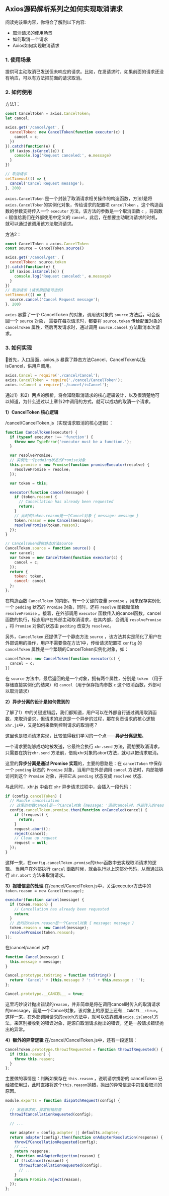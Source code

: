 ## Axios源码解析系列之如何实现取消请求

阅读完该章内容，你将会了解到以下内容:
- 取消请求的使用场景
- 如何取消一个请求
- Axios如何实现取消请求

### 1. 使用场景
提供可主动取消已发送但未响应的请求。比如，在发请求时，如果前面的请求还没有响应，可以有方法把前面的请求取消。

### 2. 如何使用
方法1：
```javascript
const CancelToken = axios.CancelToken;
let cancel;

axios.get('/cancel/get', {
  cancelToken: new CancelToken(function executor(c) {
    cancel = c;
  })
}).catch(function(e) {
  if (axios.isCancel(e)) {
    console.log('Request canceled:', e.message)
  }
})

// 取消请求
setTimeout(() => {
  cancel('Cancel Request message');
}, 200)

```
`axios.CancelToken` 是一个封装了取消请求相关操作的构造函数，方法1是将`axios.CancelToken`的实例化对象，传给请求的配置项 `cancelToken` 。这个构造函数的参数支持传入一个 `executor` 方法，该方法的参数是一个取消函数 `c` ，将函数 `c` 赋值给我们在外部使用中定义的 `cancel`，此后，在想要主动取消请求的时机，就可以通过该调用该方法取消请求。

方法2：
```javascript
const CancelToken = axios.CancelToken
const source = CancelToken.source()

axios.get('/cancel/get', {
  cancelToken: source.token
}).catch(function(e) {
  if (axios.isCancel(e)) {
    console.log('Request canceled:', e.message)
  }
})
// 取消请求 (请求原因是可选的)
setTimeout(() => {
  source.cancel('Cancel Request message');
}, 200)
```
`axios` 暴露了一个 CancelToken 的对象，调用该对象的 `source` 方法后，可会返回一个 `source` 对象，
需要在每次请求时，都要将 `source.token` 传给配置对象的`cancelToken` 属性，然后再发请求时，通过调用 `source.cancel` 方法取消本次请求。

### 3. 如何实现
首先，入口层面，axios.js 暴露了静态方法Cancel、CancelToken以及isCancel，供用户调用。

```javascript
axios.Cancel = require('./cancel/Cancel');
axios.CancelToken = require('./cancel/CancelToken');
axios.isCancel = require('./cancel/isCancel');
```
通过1）和2）两点的解析，将会知晓取消请求的核心逻辑设计，以及很清楚地可以知道，为什么通过以上章节2中调用的方式，就可以成功的取消一个请求。

**1）CancelToken 核心逻辑** 

/cancel/CancelToken.js（实现请求取消的核心逻辑）：

```javaScript
function CancelToken(executor) {
  if (typeof executor !== 'function') {
    throw new TypeError('executor must be a function.');
  }

  var resolvePromise;
  // 实例化一个pedding状态的Promise对象
  this.promise = new Promise(function promiseExecutor(resolve) {
    resolvePromise = resolve;
  });

  var token = this;

  executor(function cancel(message) {
    if (token.reason) {
      // Cancellation has already been requested
      return;
    }
    // 此时的token.reason是一个Cancel对象 { message: message }
    token.reason = new Cancel(message);
    resolvePromise(token.reason);
  });
}

// CancelToken提供静态方法source
CancelToken.source = function source() {
  var cancel;
  var token = new CancelToken(function executor(c) {
    cancel = c;
  });
  return {
    token: token,
    cancel: cancel
  };
};
```

在构造函数 `CancelToken` 的内部，有一个关键的变量 `promise` ，用来保存实例化一个 `pedding` 状态的 `Promise` 对象，同时，还将 `resolve` 函数赋值给 `resolvePromise` 。接着，在外部调用 `executor` 函数传入的cancel函数，cancel函数的执行，标志用户在外部主动取消请求，在其内部，会调用 `resolvePromise` ，将 `Promise` 对象的状态由 `pedding` 改变为 `resolved`。

另外，`CancelToken` 还提供了一个静态方法 `source` ，该方法其实是简化了用户在外部调用的操作，用户不需要像在方法1中，传给请求配置项 `config` 的 `cancelToken` 属性是一个繁琐的CancelToken实例化对象，如：

```javaScript
cancelToken: new CancelToken(function executor(c) {
  cancel = c;
})
```

在 `source` 方法中，最后返回的是一个对象，拥有两个属性，分别是 `token` （用于存储直接实例化的结果）和 `cancel`（用于保存指向参数  `c` 这个取消函数，外部可以取消请求）

**2）异步分离的设计是如何做到的** 

了解了1）中的关键逻辑后，我们都知道，用户可以在外部自行通过调用取消函数，来取消请求，但请求的发送是一个异步的过程，那在负责请求的核心逻辑`xhr.js`中，又是如何来做到控制请求的取消呢？

这里也是取消请求实现，比较值得我们学习的一个点——**异步分离思想**。

一个请求要能够成功地被发送，它最终会执行 `xhr.send` 方法，而想要取消请求，只需要在执行`xhr.send` 方法前，借助xhr对象的abort方法，就可以把请求取消。

这里的**异步分离是通过 Promise 实现**的，主要的思路是：在 `cancelToken` 中保存一个 `pending` 状态的 `Promise` 对象，当用户在外部调用 `cancel` 方法时，内部能够访问到这个  `Promise` 对象，并把它从 `pending` 状态变成 `resolved` 状态.

与此同时，xhr.js 中会在 `xhr` 异步请求过程中，会插入一段代码：
```javascript
if (config.cancelToken) {
  // Handle cancellation
  // 这里的参数cancel是一个Cancel对象 {message: '调用cancel时，外部传入的reason'}
  config.cancelToken.promise.then(function onCanceled(cancel) {
    if (!request) {
      return;
    }
    request.abort();
    reject(cancel);
    // Clean up request
    request = null;
  });
}
```
这样一来，在`config.cancelToken.promise`的`then`函数中去实现取消请求的逻辑。
当用户在外部执行 `cancel` 函数时候，就会执行以上这部分代码，从而通过执行 `xhr.abort` 方法来取消请求。

**3）报错信息的处理**
在/cancel/CancelToken.js中，关注executor方法中的`token.reason = new Cancel(message);`
```javascript
executor(function cancel(message) {
  if (token.reason) {
    // Cancellation has already been requested
    return;
  }
  // 此时的token.reason是一个Cancel对象 { message: message }
  token.reason = new Cancel(message);
  resolvePromise(token.reason);
});
```
在/cancel/cancel.js中
```javascript
function Cancel(message) {
  this.message = message;
}

Cancel.prototype.toString = function toString() {
  return 'Cancel' + (this.message ? ': ' + this.message : '');
};

Cancel.prototype.__CANCEL__ = true;
```
这里巧妙设计抛出错误的`reason`，并非简单是将在调用cancel时传入的取消请求的message，而是一个Cancel对象，该对象上的原型上还有`__CANCEL__:true`。这样一来，在外部调用请求的catch方法中，就可以依靠调用`axios.isCancel`方法，来区别接收到的错误对象，是源自取消请求抛出的错误，还是一般请求错误抛出的异常。

**4）额外的异常逻辑**
在/cancel/CancelToken.js中，还有一段逻辑：
```javascript
CancelToken.prototype.throwIfRequested = function throwIfRequested() {
  if (this.reason) {
    throw this.reason;
  }
};
```
主要做的事情是：判断如果存在 `this.reason` ，说明请求携带的 cancelToken 已经被使用过，此时直接将这个`this.reason`抛错，抛出的异常信息中包含着取消的原因。

```javascript
module.exports = function dispatchRequest(config) {

  // 发送请求前，异常抛错检查
  throwIfCancellationRequested(config);

  // ...

  var adapter = config.adapter || defaults.adapter;
  return adapter(config).then(function onAdapterResolution(response) {
    throwIfCancellationRequested(config);
    // ...
    return response;
  }, function onAdapterRejection(reason) {
    if (!isCancel(reason)) {
      throwIfCancellationRequested(config);
      // ...
    }
    return Promise.reject(reason);
  });
};
```
